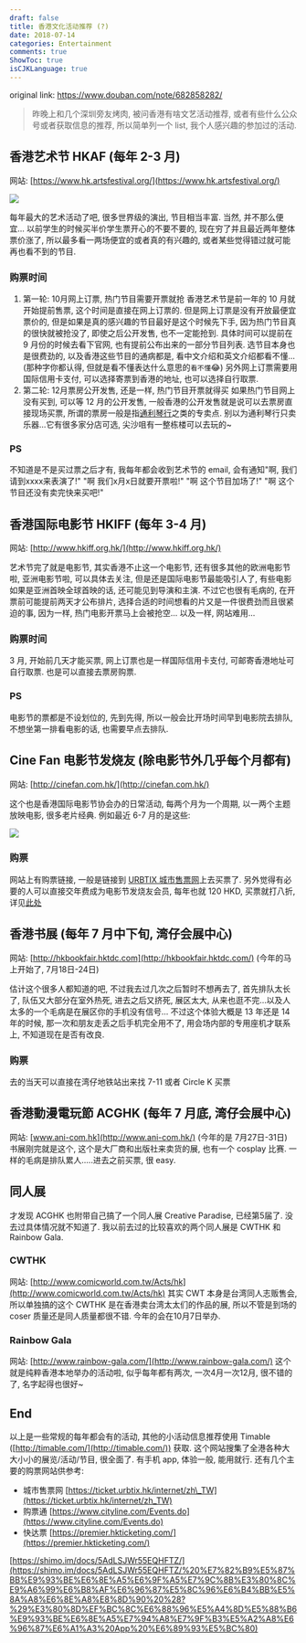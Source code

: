 ```yaml
---
draft: false
title: 香港文化活动推荐 (?)
date: 2018-07-14
categories: Entertainment
comments: true
ShowToc: true
isCJKLanguage: true
---
```


original link: https://www.douban.com/note/682858282/

> 昨晚上和几个深圳旁友烤肉, 被问香港有啥文艺活动推荐, 或者有些什么公众号或者获取信息的推荐, 所以简单列一个 list, 我个人感兴趣的参加过的活动.

## **香港艺术节 HKAF (每年 2-3 月)**

网站: [https://www.hk.artsfestival.org/](https://www.hk.artsfestival.org/)

![](../../assets/images/p52229463.jpg)

每年最大的艺术活动了吧, 很多世界级的演出, 节目相当丰富. 当然, 并不那么便宜... 以前学生的时候买半价学生票开心的不要不要的, 现在穷了并且最近两年整体票价涨了, 所以最多看一两场便宜的或者真的有兴趣的, 或者某些觉得错过就可能再也看不到的节目.

### **购票时间**

1.  第一轮: 10月网上订票, 热门节目需要开票就抢 香港艺术节是前一年的 10 月就开始提前售票, 这个时间是直接在网上订票的. 但是网上订票是没有开放最便宜票价的, 但是如果是真的感兴趣的节目最好是这个时候先下手, 因为热门节目真的很快就被抢没了, 即使之后公开发售, 也不一定能抢到. 具体时间可以提前在 9 月份的时候去看下官网, 也有提前公布出来的一部分节目列表. 选节目本身也是很费劲的, 以及香港这些节目的通病都是, 看中文介绍和英文介绍都看不懂... (那种字你都认得, 但就是看不懂表达什么意思的`看不懂`😂) 另外网上订票需要用国际信用卡支付, 可以选择寄票到香港的地址, 也可以选择自行取票.
2.  第二轮: 12月票房公开发售, 还是一样, 热门节目开票就得买 如果热门节目网上没有买到, 可以等 12 月的公开发售, 一般香港的公开发售就是说可以去票房直接现场买票, 所谓的票房一般是指[通利琴行](http://www.tomleemusic.com.hk/home_tc.php)之类的专卖点. 别以为通利琴行只卖乐器...它有很多家分店可选, 尖沙咀有一整栋楼可以去玩的~

### **PS**

不知道是不是买过票之后才有, 我每年都会收到艺术节的 email, 会有通知"啊, 我们请到xxxx来表演了!" "啊 我们x月x日就要开票啦!" "啊 这个节目加场了!" "啊 这个节目还没有卖完快来买吧!"

## **香港国际电影节 HKIFF (每年 3-4 月)**

网站: [http://www.hkiff.org.hk/](http://www.hkiff.org.hk/)

艺术节完了就是电影节, 其实香港不止这一个电影节, 还有很多其他的欧洲电影节啦, 亚洲电影节啦, 可以具体去关注, 但是还是国际电影节最能吸引人了, 有些电影如果是亚洲首映全球首映的话, 还可能见到导演和主演. 不过它也很有毛病的, 在开票前可能提前两天才公布排片, 选择合适的时间想看的片又是一件很费劲而且很紧迫的事, 因为一样, 热门电影开票马上会被抢空... 以及一样, 网站难用...

### **购票时间**

3 月, 开始前几天才能买票, 网上订票也是一样国际信用卡支付, 可邮寄香港地址可自行取票. 也是可以直接去票房购票.

### **PS**

电影节的票都是不设划位的, 先到先得, 所以一般会比开场时间早到电影院去排队, 不想坐第一排看电影的话, 也需要早点去排队.

## **Cine Fan 电影节发烧友 (除电影节外几乎每个月都有)**

网站: [http://cinefan.com.hk/](http://cinefan.com.hk/)

这个也是香港国际电影节协会办的日常活动, 每两个月为一个周期, 以一两个主题放映电影, 很多老片经典. 例如最近 6-7 月的是这些:

![](../../assets/images/p52229464.jpg)

### **购票**

网站上有购票链接, 一般是链接到 [URBTIX 城市售票网](https://ticket.urbtix.hk/internet/)上去买票了. 另外觉得有必要的人可以直接交年费成为电影节发烧友会员, 每年也就 120 HKD, 买票就打八折, 详见[此处](http://cinefan.com.hk/zh-hant/privilege-scheme/)

## **香港书展 (每年 7 月中下旬, 湾仔会展中心)**

网站: [http://hkbookfair.hktdc.com](http://hkbookfair.hktdc.com/) (今年的马上开始了, 7月18日-24日)

估计这个很多人都知道的吧, 不过我去过几次之后暂时不想再去了, 首先排队太长了, 队伍又大部分在室外热死, 进去之后又挤死, 展区太大, 从来也逛不完...以及人太多的一个毛病是在展区你的手机没有信号... 不过这个体验大概是 13 年还是 14 年的时候, 那一次和朋友走丢之后手机完全用不了, 用会场内部的专用座机才联系上, 不知道现在是否有改良.

### **购票**

去的当天可以直接在湾仔地铁站出来找 7-11 或者 Circle K 买票

## **香港動漫電玩節 ACGHK (每年 7 月底, 湾仔会展中心)**

网站: [www.ani-com.hk](http://www.ani-com.hk/) (今年的是 7月27日-31日) 书展刚完就是这个, 这个是大厂商和出版社来卖货的展, 也有一个 cosplay 比赛. 一样的毛病是排队累人.....进去之前买票, 很 easy.

## **同人展**

才发现 ACGHK 也附带自己搞了一个同人展 Creative Paradise, 已经第5届了. 没去过具体情况就不知道了. 我以前去过的比较喜欢的两个同人展是 CWTHK 和 Rainbow Gala.

### **CWTHK**

网站: [http://www.comicworld.com.tw/Acts/hk](http://www.comicworld.com.tw/Acts/hk) 其实 CWT 本身是台湾同人志贩售会, 所以单独搞的这个 CWTHK 是在香港卖台湾太太们的作品的展, 所以不管是到场的 coser 质量还是同人质量都很不错. 今年的会在10月7日举办.

### **Rainbow Gala**

网站: [http://www.rainbow-gala.com/](http://www.rainbow-gala.com/) 这个就是纯粹香港本地举办的活动啦, 似乎每年都有两次, 一次4月一次12月, 很不错的了, 名字起得也很好~

## **End**

以上是一些常规的每年都会有的活动, 其他的小活动信息推荐使用 Timable ([http://timable.com/](http://timable.com/)) 获取. 这个网站搜集了全港各种大大小小的展览/活动/节目, 很全面了. 有手机 app, 体验一般, 能用就行. 还有几个主要的购票网站供参考:

-   城市售票网 [https://ticket.urbtix.hk/internet/zh\_TW](https://ticket.urbtix.hk/internet/zh_TW)
-   购票通 [https://www.cityline.com/Events.do](https://www.cityline.com/Events.do)
-   快达票 [https://premier.hkticketing.com/](https://premier.hkticketing.com/)

[https://shimo.im/docs/5AdLSJWr55EQHFTZ/](https://shimo.im/docs/5AdLSJWr55EQHFTZ/%20%E7%82%B9%E5%87%BB%E9%93%BE%E6%8E%A5%E6%9F%A5%E7%9C%8B%E3%80%8C%E9%A6%99%E6%B8%AF%E6%96%87%E5%8C%96%E6%B4%BB%E5%8A%A8%E6%8E%A8%E8%8D%90%20%28?%29%E3%80%8D%EF%BC%8C%E6%88%96%E5%A4%8D%E5%88%B6%E9%93%BE%E6%8E%A5%E7%94%A8%E7%9F%B3%E5%A2%A8%E6%96%87%E6%A1%A3%20App%20%E6%89%93%E5%BC%80)
